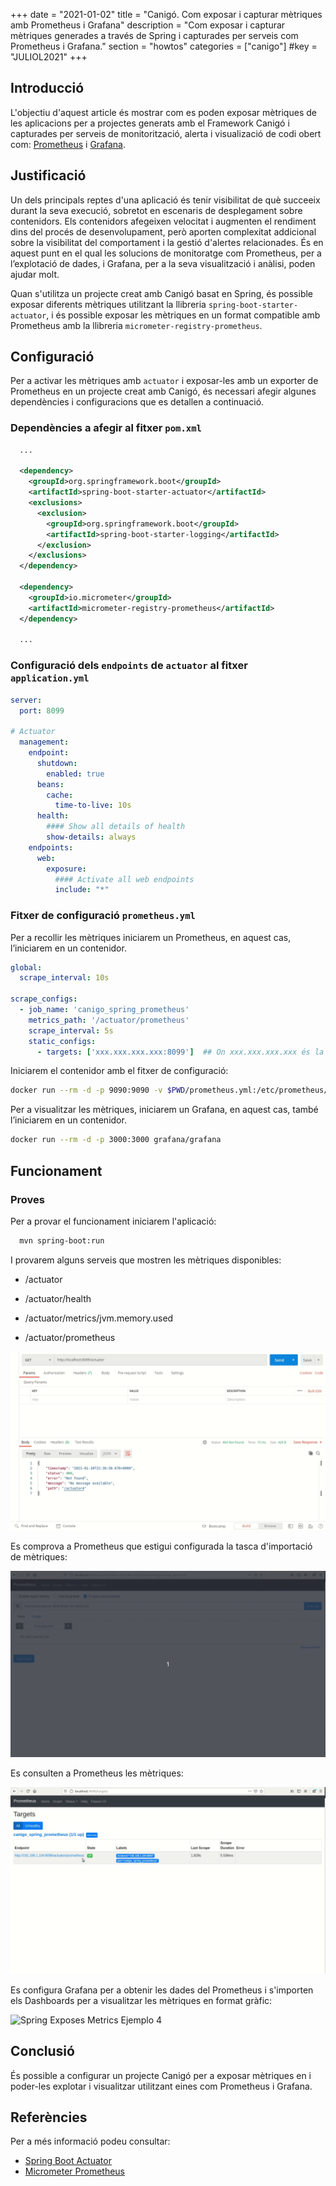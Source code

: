 +++
date        = "2021-01-02"
title       = "Canigó. Com exposar i capturar mètriques amb Prometheus i Grafana"
description = "Com exposar i capturar mètriques generades a través de Spring i capturades per serveis com Prometheus i Grafana."
section     = "howtos"
categories  = ["canigo"]
#key        = "JULIOL2021"
+++


## Introducció

L'objectiu d'aquest article és mostrar com es poden exposar mètriques de les aplicacions per a projectes generats amb el Framework Canigó i capturades per serveis de monitorització, alerta i visualizació de codi obert com: [Prometheus](https://github.com/prometheus/prometheus) i [Grafana](https://github.com/grafana/grafana).


## Justificació

Un dels principals reptes d'una aplicació és tenir visibilitat de què succeeix durant la seva execució, sobretot en escenaris de desplegament sobre contenidors. Els contenidors afegeixen velocitat i augmenten el rendiment dins del procés de desenvolupament, però aporten complexitat addicional sobre la visibilitat del comportament i la gestió d'alertes relacionades. És en aquest punt en el qual les solucions de monitoratge com Prometheus, per a l’explotació de dades, i Grafana, per a la seva visualització i anàlisi, poden ajudar molt.

Quan s'utilitza un projecte creat amb Canigó basat en Spring, és possible exposar diferents mètriques utilitzant la llibreria `spring-boot-starter-actuator`, i és possible exposar les mètriques en un format compatible amb Prometheus amb la llibreria `micrometer-registry-prometheus`.


## Configuració

Per a activar les mètriques amb `actuator` i exposar-les amb un exporter de Prometheus en un projecte creat amb Canigó, és necessari afegir algunes dependències i configuracions que es detallen a continuació.

### Dependències a afegir al fitxer `pom.xml`

```xml
  ...

  <dependency>
    <groupId>org.springframework.boot</groupId>
    <artifactId>spring-boot-starter-actuator</artifactId>
    <exclusions>
      <exclusion>
        <groupId>org.springframework.boot</groupId>
        <artifactId>spring-boot-starter-logging</artifactId>
      </exclusion>
    </exclusions>
  </dependency>

  <dependency>
    <groupId>io.micrometer</groupId>
    <artifactId>micrometer-registry-prometheus</artifactId>
  </dependency>

  ...
```

### Configuració dels `endpoints` de `actuator` al fitxer `application.yml`

```yaml
server:
  port: 8099

# Actuator
  management:
    endpoint:
      shutdown:
        enabled: true
      beans:
        cache:
          time-to-live: 10s
      health:
        #### Show all details of health
        show-details: always
    endpoints:
      web:
        exposure:
          #### Activate all web endpoints
          include: "*"
```


### Fitxer de configuració `prometheus.yml`

Per a recollir les mètriques iniciarem un Prometheus, en aquest cas, l’iniciarem en un contenidor.

```yaml
global:
  scrape_interval: 10s

scrape_configs:
  - job_name: 'canigo_spring_prometheus'
    metrics_path: '/actuator/prometheus'
    scrape_interval: 5s
    static_configs:
      - targets: ['xxx.xxx.xxx.xxx:8099']  ## On xxx.xxx.xxx.xxx és la ip del servidor de la aplicación
```

Iniciarem el contenidor amb el fitxer de configuració:

```sh
docker run --rm -d -p 9090:9090 -v $PWD/prometheus.yml:/etc/prometheus/prometheus.yml prom/prometheus
```

Per a visualitzar les mètriques, iniciarem un Grafana, en aquest cas, també l’iniciarem en un contenidor.

```sh
docker run --rm -d -p 3000:3000 grafana/grafana
```

## Funcionament

### Proves

Per a provar el funcionament iniciarem l'aplicació:

```sh
  mvn spring-boot:run
```

I provarem alguns serveis que mostren les mètriques disponibles:

  * /actuator

  * /actuator/health

  * /actuator/metrics/jvm.memory.used

  * /actuator/prometheus

![Spring Exposes Metrics Ejemplo 1](/images/howtos/2021-01-02_spring_expose_metrics_example1.gif)


Es comprova a Prometheus que estigui configurada la tasca d'importació de mètriques:

![Spring Exposes Metrics Ejemplo 2](/images/howtos/2021-01-02_spring_expose_metrics_example2.gif)


Es consulten a Prometheus les mètriques:

![Spring Exposes Metrics Ejemplo 3](/images/howtos/2021-01-02_spring_expose_metrics_example3.gif)


Es configura Grafana per a obtenir les dades del Prometheus i s'importen els Dashboards per a visualitzar les mètriques en format gràfic:

![Spring Exposes Metrics Ejemplo 4](/images/howtos/2021-01-02_spring_expose_metrics_example4.gif)


## Conclusió

És possible a configurar un projecte Canigó per a exposar mètriques en i poder-les explotar i visualitzar utilitzant eines com Prometheus i Grafana.

## Referències

Per a més informació podeu consultar:

 * [Spring Boot Actuator](https://docs.spring.io/spring-boot/docs/current/reference/html/actuator.html)
 * [Micrometer Prometheus](https://micrometer.io/docs/registry/prometheus)